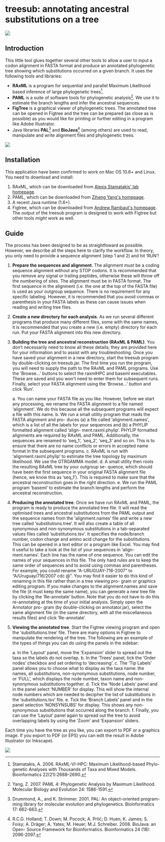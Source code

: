 # treesub: annotating ancestral substitutions on a tree

![](https://raw.github.com/tamuri/treesub/master/docs/annotator_fig1.png)

## Introduction


This little tool glues together several other tools to allow a user to input a codon alignment in FASTA format and produce an annotated phylogenetic tree showing which substitutions occurred on a given branch. It uses the following tools and libraries:

* **RAxML** is a program for sequential and parallel Maximum Likelihood based inference of large phylogenetic trees[^1]. 
* **PAML** is a suite of software tools for phylogenetic analysis[^2]. We use it to estimate the branch lengths and infer the ancestral sequences.
* **FigTree** is a graphical viewer of phylogenetic trees. The annotated tree can be opened in Figtree and the tree can be prepared (as close as is possible) as you would like for printing or further editing in a program like Adobe Illustrator.
* Java libraries **PAL**[^3] and **BioJava**[^4] (among others) are used to read, manipulate and write alignment files and phylogenetic trees.

![](https://raw.github.com/tamuri/treesub/master/docs/annotator_fig2.png)


## Installation
This application have been confirmed to work on Mac OS 10.6+ and Linux. You need to download and install:

1. RAxML, which can be downloaded from [Alexis Stamatakis' lab homepage](http://sco.h-its.org/exelixis/software.html).
2. PAML, which can be downloaded from [Ziheng Yang's homepage](http://abacus.gene.ucl.ac.uk/software/paml.html).
3. A recent Java runtime (1.6+).
4. Figtree, which can be downloaded from [Andrew Rambaut's homepage](http://tree.bio.ed.ac.uk/software/figtree/). The output of the treesub program is designed to work with Figtree but other tools _might_ work as well.

## Guide

The process has been designed to be as straightfoward as possible. However, we describe all the steps here to clarify the workflow. In theory, you only need to provide a sequence alignment (step 1 and 2) and hit ‘RUN’!

1. **Prepare the sequences and alignment**. The alignment must be a coding sequence alignment without any STOP codons. It is recommended that you remove any signal or trailing peptides, otherwise these will throw off the numbering of sites. The alignment must be in FASTA format. The first sequence in the alignment (i.e. the one at the top of the FASTA file) is used as your outgroup sequence. There is no requirement for any specific labeling. However, it is recommended that you avoid commas or parenthesis in your FASTA labels as these can cause issues when reading and writing tree files.

2. **Create a new directory for each analysis**. As we run several different programs that produce many different files, some with the same names, it is recommended that you create a new (i.e. empty) directory for each run. Put your FASTA alignment into this new directory.

3. **Building the tree and ancestral reconstruction (RAxML & PAML)**. You don’t necessarily need to know all these details; they are provided here for your information and to assist with any troubleshooting. Once you have saved your alignment in a new directory, start the treesub program by double-clicking on treesub.jar. The first time you run the program, you will need to supply the path to the RAxML and PAML programs. Use the ’Browse...’ buttons to select the raxmlHPC and baseml executables. These are saved and you won't need to enter them for subsequent runs. Finally, select your FASTA alignment using the ’Browse...’ button and click ’Run’.

	a. You can name your FASTA file as you like. However, before we start any processing, we rename the FASTA alignment to a file named ‘alignment’. We do this because all the subsequent programs will expect a file with this name.
	b. We run a small utility program that reads the FASTA alignment and pro- duces (a) a file called ‘alignment.names’, which is a list of all the labels for your sequences and (b) a PHYLIP formatted alignment called ‘align- ment.raxml.phylip’. PHYLIP formatted alignments are required by RAxML and PAML. Additionally, the sequences are renamed to ‘seq_1’, ‘seq_2’, ‘seq_3’ and so on. This is to ensure that there are no name conflicts or errors in accepted name format in the subsequent programs.
	c. RAxML is run with ‘alignment.raxml.phylip’ to estimate the tree topology by maximum likelihood. We use the GTRGAMMA model.
	d. A small utility then roots the resulting RAxML tree by your outgroup se- quence, which should have been the first sequence in your original FASTA alignment file (hence, we know this as ‘seq_1’). This is required to make sure that the ancestral reconstruction goes in the right direction.
	e. We run the PAML program ‘baseml’ to estimate the branch lengths and perform the ancestral reconstruction.

4. **Producing the annotated tree**. Once we have run RAxML and PAML, the program is ready to produce the annotated tree file. It will read the optimised trees and ancestral substitutions from the PAML output and the sequence names from the ‘alignment.names’ file and write a new tree called ‘substitutions.tree’. It will also create a table of all synonymous and non-synonymous substitutions in a tab-separated values files called ‘substitutions.tsv’. It specifies the node/branch number, codon change and amino acid change for the substitutions. This can be opened in a text editor or a program like Excel.
You may find it useful to take a look at the list of your sequences in ‘align- ment.names’. Each line has the name of one sequence. You can edit the names of your sequences in this file. The only hard rules are to keep the same order of sequences and to avoid using commas and parentheses. For example, you could rename “A-URUGUAY-716-2007” to “A/Uruguay/716/2007 cdc @”. You may find it easier to do this kind of renaming in this file rather than in a tree viewing pro- gram or graphics editing program. If you make changes to the alignment.names and save the file (it must keep the same name), you can generate a new tree file by clicking the ’Re-annotate’ button. Note that you do not have to do this re-annotating at the time of your initial analysis. Simply open the Annotator pro- gram (by double-clicking on annotator.jar), select the same alignment file (in the same directory, with all the miscellaneous results files) and click ’Re-annotate’.

5. **Viewing the annotated tree**. Start the Figtree viewing program and open the ‘substitutions.tree’ file. There are many options in Figtree to manipulate the rendering of the tree. The following are an example of the types of things you can do using the panels in the sidebar:

	a. In the ‘Layout’ panel, move the ‘Expansion’ slider to spread out the taxa so the labels do not overlap.
	b. In the ‘Trees’ panel, tick the ‘Order nodes’ checkbox and set ordering to ‘decreasing’.
	c. The ‘Tip Labels’ panel allows you to choose what to display as the taxa name: the names, all substitutions, non-synonymous substitutions, node number, or ‘FULL’, which displays the node number, taxon name and non- synonymous substitutions together.
	d. Tick the ‘Node Labels’ panel and in the panel select ‘NUMBER’ for display. This will show the internal node numbers which are needed to decipher the list of substitutions in the ‘substitutions.tsv’ file.
	e. Tick the ‘Branch Labels’ panel and in the panel selection ‘NONSYNSUBS’ for display. This shows any non-synonymous substitutions that occurred along the branch.
	f. Finally, you can use the ‘Layout’ panel again to spread out the tree to avoid overlapping labels by using the ‘Zoom’ and ‘Expansion’ sliders.

Each time you have the tree as you like, you can export to PDF or a graphics image. If you export to PDF (or EPS) you can edit the result in Adobe Illustrator (or Inkscape).

![](https://raw.github.com/tamuri/treesub/master/docs/annotator_fig3.png)


[^1]: Stamatakis, A. 2006. RAxML-VI-HPC: Maximum Likelihood-based Phylo- genetic Analyses with Thousands of Taxa and Mixed Models. Bioinformatics 22(21):2688–2690. 
[^2]: Yang, Z. 2007. PAML 4: Phylogenetic Analysis by Maximum Likelihood. Molecular Biology and Evolution 24: 1586-1591.
[^3]: Drummond, A., and K. Strimmer. 2001. PAL: An object-oriented program- ming library for molecular evolution and phylogenetics. Bioinformatics 17: 662-663.
[^4]: R.C.G. Holland; T. Down; M. Pocock; A. Prlić; D. Huen; K. James; S. Foisy; A. Dräger; A. Yates; M. Heuer; M.J. Schreiber. 2008. BioJava: an Open- Source Framework for Bioinformatics. Bioinformatics 24 (18): 2096-2097.
